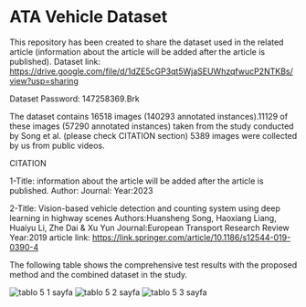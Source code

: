 # ATA Vehicle Dataset
This repository has been created to share the dataset used in the related article (information about the article will be added after the article is published).
Dataset link: https://drive.google.com/file/d/1dZE5cGP3qt5WjaSEUWhzqfwucP2NTKBs/view?usp=sharing

Dataset Password: 147258369.Brk

The dataset contains 16518 images (140293 annotated instances).11129 of these images (57290 annotated instances) taken from the study conducted by Song et al.  (please check CITATION section) 5389 images were collected by us from public videos.



CITATION

1-Title: information about the article will be added after the article is published.
Author:
Journal:
Year:2023

2-Title: Vision-based vehicle detection and counting system using deep learning in highway scenes
Authors:Huansheng Song, Haoxiang Liang, Huaiyu Li, Zhe Dai & Xu Yun 
Journal:European Transport Research Review
Year:2019
article link: https://link.springer.com/article/10.1186/s12544-019-0390-4


The following table shows the comprehensive test results with the proposed method and the combined dataset in the study.


![tablo 5 1 sayfa](https://github.com/burak-celik/atavehicledataset/assets/64593376/b09a2c21-e931-457c-a010-bd1ab4fca4c9)
![tablo 5 2 sayfa](https://github.com/burak-celik/atavehicledataset/assets/64593376/33ce1e63-7f69-471f-a4f4-731d81684ed9)
![tablo 5 3 sayfa](https://github.com/burak-celik/atavehicledataset/assets/64593376/9a2ac7bc-1c88-433b-ae5b-669ff333f398)
